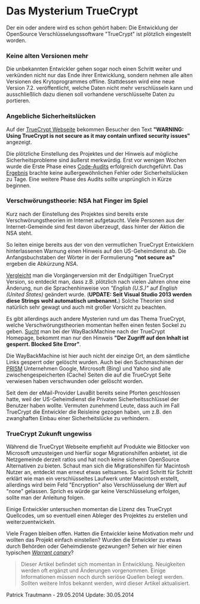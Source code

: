 # Das Mysterium TrueCrypt
Der ein oder andere wird es schon gehört haben: Die Entwicklung der OpenSource Verschlüsselungssoftware "TrueCrypt" ist plötzlich eingestellt worden.

### Keine alten Versionen mehr
Die unbekannten Entwickler gehen sogar noch einen Schritt weiter und verkünden nicht nur das Ende ihrer Entwicklung, sondern nehmen alle alten Versionen des Krytoprogrammes offline. Stattdessen wird eine neue Version 7.2. veröffentlicht, welche Daten nicht mehr verschlüsseln kann und ausschließlich dazu dienen soll vorhandene verschlüsselte Daten zu portieren.

### Angebliche Sicherheitslücken
Auf der [TrueCrypt Webseite](http://truecrypt.sourceforge.net/) bekommen Besucher den Text **"WARNING: Using TrueCrypt is not secure as it may contain unfixed security issues"** angezeigt.

Die plötzliche Einstellung des Projektes und der Hinweis auf mögliche Sicherheitsprobleme sind äußerst merkwürdig. Erst vor wenigen Wochen wurde die Erste Phase eines [Code-Audits](http://de.wikipedia.org/wiki/Audit#Software) erfolgreich durchgeführt. Das [Ergebnis]() brachte keine außergewöhnlichen Fehler oder Sicherheitslücken zu Tage. Eine weitere Phase des Audits sollte ursprünglich in Kürze beginnen.

### Verschwörungstheorie: NSA hat Finger im Spiel
Kurz nach der Einstellung des Projektes sind bereits erste Verschwörungstheorien im Internet aufgetaucht. Viele Personen aus der Internet-Gemeinde sind fest davon überzeugt, dass hinter der Aktion die NSA steht.

So leiten einige bereits aus der von den vermutlichen TrueCrypt Entwicklern hinterlassenen Warnung einen Hinweis auf den US-Geheimdienst ab. Die Anfangsbuchstaben der Wörter in der Formulierung **"not secure as"** ergeben die Abkürzung *NSA*.

[Vergleicht](https://github.com/warewolf/truecrypt/compare/master...7.2) man die Vorgängerversion mit der Endgültigen TrueCrypt Version, so entdeckt man, dass z.B. plötzlich nach vielen Jahren ohne eine Änderung, nun die Sprachenhinweise von *"English (U.S.)"* auf *English (United States)* geändert wurde. (**UPDATE: Seit Visual Studio 2013 werden diese Strings wohl automatisch umbenannt.**) Solche Theorien sind natürlich sehr gewagt und auch mit großer Vorsicht zu beachten.

Es gibt allerdings auch andere Mysterien rund um das Thema TrueCrypt, welche Verschwörungstheorien momentan helfen einen festen Sockel zu geben. [Sucht](https://web.archive.org/web/*/http://www.truecrypt.org) man bei der WayBackMachine nach der TrueCrypt Homepage, bekommt man nur den Hinweis **"Der Zugriff auf den Inhalt ist gesperrt. Blocked Site Error"**.

Die WayBackMachine ist hier auch nicht der einzige Ort, an dem sämtliche Links gesperrt oder gelöscht wurden. Auch bei den Suchmaschinen der [PRISM](http://de.wikipedia.org/wiki/PRISM) Unternehmen Google, Mircrosoft (Bing) und Yahoo sind alle zwischengespeicherten (Cache) Seiten die auf die TrueCrypt Seite verwiesen haben verschwunden oder gelöscht worden.

Seit dem der eMail-Provider LavaBit bereits seine Pforten geschlossen hatte, weil der US-Geheimdienst die Privaten Sicherheitsschlüssel der Benutzer haben wollte. Vermuten zunehmend Leute, dass auch im Fall TrueCrypt die Entwickler die Reisleine gezogen haben, um z.B. den zwanghaften Einbau einer Sicherheitslücke zu verhindern.

### TrueCrypt Zukunft ungewiss
Während die TrueCrypt Webseite empfiehlt auf Produkte wie Bitlocker von Microsoft umzusteigen und hierfür sogar Migrationshilfen anbietet, ist die Netzgemeinde derzeit ratlos und hat noch keine sicheren OpenSource Alternativen zu bieten. Schaut man sich die Migrationshilfen für Macintosh Nutzer an, entdeckt man erneut etwas seltsames. So wird Schritt für Schritt erklärt wie man ein verschlüsseltes Laufwerk unter Macintosh erstellt, allerdings wird beim Feld "Encryption" also Verschlüsselung der Wert auf "none" gelassen. Sprich es würde gar keine Verschlüsselung erfolgen, sollte man der Anleitung folgen.

Einige Entwickler untersuchen momentan die Lizenz des TrueCrypt Quellcodes, um so eventuell einen Ableger des Projektes zu erstellen und weiterzuentwickeln.

Viele Fragen bleiben offen. Hatten die Entwickler keine Motivation mehr und wollten das Projekt einfach einstellen? Wurden die Entwickler zu etwas durch Behörden oder Geheimdienste gezwungen? Sehen wir hier einen typischen [*Warrant canary*](https://en.wikipedia.org/wiki/Warrant_canary)?

> Dieser Artikel befindet sich momentan in Entwicklung. Neuigkeiten werden oft ergänzt und Änderungen vorgenommen.
> Einige Informationen müssen noch durch seriöse Quellen belegt werden.
> Sollten weitere Infos bekannt werden, wird dieser Artikel aktualisiert.

Patrick Trautmann - 29.05.2014 Update: 30.05.2014

